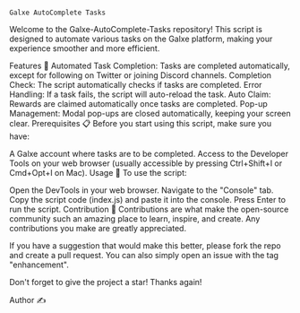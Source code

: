                                                                            Galxe AutoComplete Tasks
Welcome to the Galxe-AutoComplete-Tasks repository! This script is designed to automate various tasks on the Galxe platform, making your experience smoother and more efficient.

Features 🌟
Automated Task Completion: Tasks are completed automatically, except for following on Twitter or joining Discord channels.
Completion Check: The script automatically checks if tasks are completed.
Error Handling: If a task fails, the script will auto-reload the task.
Auto Claim: Rewards are claimed automatically once tasks are completed.
Pop-up Management: Modal pop-ups are closed automatically, keeping your screen clear.
Prerequisites 📋
Before you start using this script, make sure you have:

A Galxe account where tasks are to be completed.
Access to the Developer Tools on your web browser (usually accessible by pressing Ctrl+Shift+I or Cmd+Opt+I on Mac).
Usage 📖
To use the script:

Open the DevTools in your web browser.
Navigate to the "Console" tab.
Copy the script code (index.js) and paste it into the console.
Press Enter to run the script.
Contribution 🤝
Contributions are what make the open-source community such an amazing place to learn, inspire, and create. Any contributions you make are greatly appreciated.

If you have a suggestion that would make this better, please fork the repo and create a pull request. You can also simply open an issue with the tag "enhancement".

Don't forget to give the project a star! Thanks again!

Author ✍️
